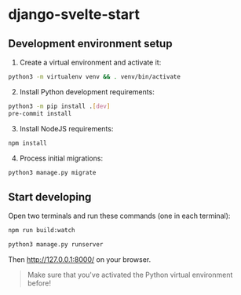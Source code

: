 # django-svelte-start

## Development environment setup

1. Create a virtual environment and activate it:

```bash
python3 -m virtualenv venv && . venv/bin/activate
```

2. Install Python development requirements:

```bash
python3 -m pip install .[dev]
pre-commit install
```

3. Install NodeJS requirements:

```bash
npm install
```

4. Process initial migrations:

```bash
python3 manage.py migrate
```

## Start developing

Open two terminals and run these commands (one in each terminal):

```sh
npm run build:watch
```

```sh
python3 manage.py runserver
```

Then http://127.0.0.1:8000/ on your browser.

> Make sure that you've activated the Python virtual environment before!
